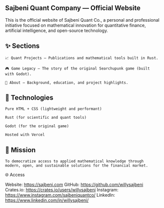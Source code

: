 ## Sajbeni Quant Company — Official Website

This is the official website of Sajbeni Quant Co., a personal and professional initiative focused on mathematical innovation for quantitative finance, artificial intelligence, and open-source technology.
## ✨ Sections

    📈 Quant Projects – Publications and mathematical tools built in Rust.

    🎮 Game Legacy – The story of the original Searchupunk game (built with Godot).

    👤 About – Background, education, and project highlights.

## 🚀 Technologies

    Pure HTML + CSS (lightweight and performant)

    Rust (for scientific and quant tools)

    Godot (for the original game)

    Hosted with Vercel

## 🧠 Mission

    To democratize access to applied mathematical knowledge through modern, open, and sustainable solutions for the financial market.


🌐 Access

Website: https://sajbeni.com
GitHub: https://github.com/willysajbeni
Crates.io: https://crates.io/users/willysajbeni
Instagram: https://www.instagram.com/sajbeniquantco/
LinkedIn: https://www.linkedin.com/in/willysajbeni/